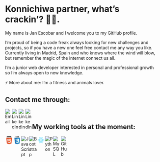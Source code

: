 <h1> Konnichiwa partner, what’s crackin’? 🐱‍👤. </h1>

My name is Jan Escobar and I welcome you to my GitHub profile.

I’m proud of being a code freak always looking for new challenges and projects, so if you have a new one feel free contact me any way you like.
Currently living in Madrid, Spain and who knows where the wind will blow, but remember the magic of the internet connect us all.

I’m a junior web developer interested in personal and professional growth so I’m always open to new knowledge.

⚡ More about me: I’m a fitness and animals lover. 

## Contact me through:

<a href="mailto:infojanescobar@gmail.com.com"><img align="left" alt="Email" width="22px" src="https://www.flaticon.es/svg/static/icons/svg/3349/3349258.svg" /></a>
<a href="https://www.linkedin.com/in/jan-escobar-rivera/"><img align="left" alt="LinkedIn" width="22px" src="https://www.flaticon.com/svg/static/icons/svg/174/174857.svg" /></a>
<a href="https://www.instagram.com/interpoleer/"><img align="left" alt="LinkedIn" width="22px" src="https://www.flaticon.es/svg/static/icons/svg/174/174855.svg" /></a>
<a href="https://twitter.com/JanEscobar92"><img align="left" alt="LinkedIn" width="22px" src="https://www.flaticon.es/svg/static/icons/svg/733/733579.svg" /></a>  

<br />

## My working tools at the moment:

<img align="left" alt="HTML5" width="26px" src="https://raw.githubusercontent.com/github/explore/80688e429a7d4ef2fca1e82350fe8e3517d3494d/topics/html/html.png" />
<img align="left" alt="CSS3" width="26px" src="https://raw.githubusercontent.com/github/explore/80688e429a7d4ef2fca1e82350fe8e3517d3494d/topics/css/css.png" />
<img align="left" alt="JavaScript" width="26px" src="https://www.flaticon.com/svg/static/icons/svg/919/919828.svg" />
<img align="left" alt="Bootstrap" width="26px" src="https://tiposdeide.files.wordpress.com/2018/10/bootstrap-stack.png" />
<img align="left" alt="React" width="26px" src="https://raw.githubusercontent.com/github/explore/80688e429a7d4ef2fca1e82350fe8e3517d3494d/topics/react/react.png" />
<img align="left" alt="Python" width="26px" src="https://cdn4.iconfinder.com/data/icons/logos-and-brands/512/267_Python_logo-256.png" />
<img align="left" alt="MySQL" width="26px" src="https://www.flaticon.com/svg/static/icons/svg/1199/1199128.svg" />
<img align="left" alt="GitHub" width="26px" src="https://cdn2.iconfinder.com/data/icons/social-icons-circular-color/512/github-128.png" />  


